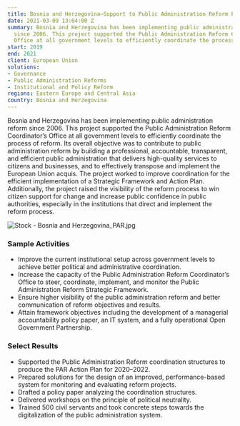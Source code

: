 ```yaml
---
title: Bosnia and Herzegovina—Support to Public Administration Reform Process
date: 2021-03-09 13:04:00 Z
summary: Bosnia and Herzegovina has been implementing public administration reform
  since 2006. This project supported the Public Administration Reform Coordinator’s
  Office at all government levels to efficiently coordinate the process of reform.
start: 2019
end: 2021
client: European Union
solutions:
- Governance
- Public Administration Reforms
- Institutional and Policy Reform
regions: Eastern Europe and Central Asia
country: Bosnia and Herzegovina
---
```


Bosnia and Herzegovina has been implementing public administration reform since 2006. This project supported the Public Administration Reform Coordinator’s Office at all government levels to efficiently coordinate the process of reform. Its overall objective was to contribute to public administration reform by building a professional, accountable, transparent, and efficient public administration that delivers high-quality services to citizens and businesses, and to effectively transpose and implement the European Union acquis. The project worked to improve coordination for the efficient implementation of a Strategic Framework and Action Plan. Additionally, the project raised the visibility of the reform process to win citizen support for change and increase public confidence in public authorities, especially in the institutions that direct and implement the reform process.

![Stock - Bosnia and Herzegovina_PAR.jpg](/uploads/Stock%20-%20Bosnia%20and%20Herzegovina_PAR.jpg)

### Sample Activities

* Improve the current institutional setup across government levels to achieve better political and administrative coordination.
* Increase the capacity of the Public Administration Reform Coordinator’s Office to steer, coordinate, implement, and monitor the Public Administration Reform Strategic Framework.
* Ensure higher visibility of the public administration reform and better communication of reform objectives and results.
* Attain framework objectives including the development of a managerial accountability policy paper, an IT system, and a fully operational Open Government Partnership.

### Select Results

* Supported the Public Administration Reform coordination structures to produce the PAR Action Plan for 2020–2022.
* Prepared solutions for the design of an improved, performance-based system for monitoring and evaluating reform projects.
* Drafted a policy paper analyzing the coordination structures.
* Delivered workshops on the principle of political neutrality.
* Trained 500 civil servants and took concrete steps towards the digitalization of the public administration system.
